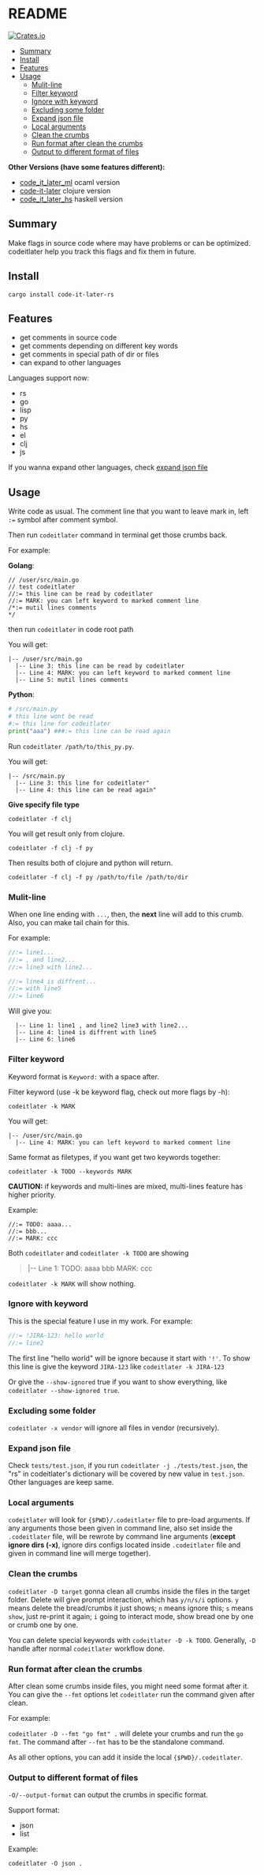# README #

[![Crates.io](https://img.shields.io/crates/v/code-it-later-rs.svg)](https://crates.io/crates/code-it-later-rs)

- [Summary](#summary)
- [Install](#install)
- [Features](#features)
- [Usage](#usage)
  - [Mulit-line](#mulit-line)
  - [Filter keyword](#filter-keyword)
  - [Ignore with keyword](#ignore-with-keyword)
  - [Excluding some folder](#excluding-some-folder)
  - [Expand json file](#expand-json-file)
  - [Local arguments](#local-arguments)
  - [Clean the crumbs](#clean-the-crumbs)
  - [Run format after clean the crumbs](#run-format-after-clean-the-crumbs)
  - [Output to different format of files](#output-to-different-format-of-files)

**Other Versions (have some features different):**

+ [code_it_later_ml](https://github.com/ccqpein/code_it_later_ml) ocaml version
+ [code-it-later](https://github.com/ccqpein/code-it-later) clojure version
+ [code_it_later_hs](https://github.com/ccqpein/code_it_later_hs) haskell version

## Summary ##

Make flags in source code where may have problems or can be optimized. codeitlater help you track this flags and fix them in future.

## Install ##

`cargo install code-it-later-rs`

## Features ##

* get comments in source code
* get comments depending on different key words
* get comments in special path of dir or files
* can expand to other languages

Languages support now:

+ rs
+ go
+ lisp
+ py
+ hs
+ el
+ clj
+ js

If you wanna expand other languages, check [expand json file](#expand-json-file)

## Usage ##

Write code as usual. The comment line that you want to leave mark in, left `:=` symbol after comment symbol.

Then run `codeitlater` command in terminal get those crumbs back. 

For example:

**Golang**:

```golang
// /user/src/main.go
// test codeitlater
//:= this line can be read by codeitlater
//:= MARK: you can left keyword to marked comment line
/*:= mutil lines comments
*/

```

then run `codeitlater` in code root path 

You will get:

```
|-- /user/src/main.go
  |-- Line 3: this line can be read by codeitlater
  |-- Line 4: MARK: you can left keyword to marked comment line
  |-- Line 5: mutil lines comments
```

**Python**:

```python
# /src/main.py
# this line wont be read
#:= this line for codeitlater
print("aaa") ###:= this line can be read again
```

Run `codeitlater /path/to/this_py.py`.

You will get:

```
|-- /src/main.py
  |-- Line 3: this line for codeitlater"
  |-- Line 4: this line can be read again"
```


**Give specify file type**

```
codeitlater -f clj
```

You will get result only from clojure.

```
codeitlater -f clj -f py
```

Then results both of clojure and python will return.

```
codeitlater -f clj -f py /path/to/file /path/to/dir
```

### Mulit-line ###

When one line ending with `...`, then, the **next** line will add to this crumb. Also, you can make tail chain for this.

For example:

```rust
//:= line1...
//:= , and line2...
//:= line3 with line2...

//:= line4 is diffrent...
//:= with line5
//:= line6
```

Will give you:

```
  |-- Line 1: line1 , and line2 line3 with line2...
  |-- Line 4: line4 is diffrent with line5
  |-- Line 6: line6
```

### Filter keyword ###

Keyword format is `Keyword:` with a space after.

Filter keyword (use -k be keyword flag, check out more flags by -h):

`codeitlater -k MARK`

You will get:

```
|-- /user/src/main.go
  |-- Line 4: MARK: you can left keyword to marked comment line
```

Same format as filetypes, if you want get two keywords together:

`codeitlater -k TODO --keywords MARK`

**CAUTION:** if keywords and multi-lines are mixed, multi-lines feature has higher priority. 

Example:

```
//:= TODO: aaaa...
//:= bbb...
//:= MARK: ccc
```

Both `codeitlater` and `codeitlater -k TODO` are showing 

> |-- Line 1: TODO: aaaa bbb MARK: ccc

`codeitlater -k MARK` will show nothing.

### Ignore with keyword ###

This is the special feature I use in my work. For example:

```rust
//:= !JIRA-123: hello world
//:= line2
```

The first line "hello world" will be ignore because it start with `'!'`. To show this line is give the keyword `JIRA-123` like `codeitlater -k JIRA-123`

Or give the `--show-ignored` true if you want to show everything, like `codeitlater --show-ignored true`.

### Excluding some folder ###

`codeitlater -x vendor` will ignore all files in vendor (recursively).

### Expand json file ###

Check `tests/test.json`, if you run `codeitlater -j ./tests/test.json`, the "rs" in codeitlater's dictionary will be covered by new value in `test.json`. Other languages are keep same.

### Local arguments ###

`codeitlater` will look for `{$PWD}/.codeitlater` file to pre-load arguments. If any arguments those been given in command line, also set inside the `.codeitlater` file, will be rewrote by command line arguments (**except ignore dirs (-x)**, ignore dirs configs located inside `.codeitlater` file and given in command line will merge together). 

### Clean the crumbs ###

`codeitlater -D target` gonna clean all crumbs inside the files in the target folder. Delete will give prompt interaction, which has `y/n/s/i` options. `y` means delete the bread/crumbs it just shows; `n` means ignore this; `s` means `show`, just re-print it again; `i` going to interact mode, show bread one by one or crumb one by one.

You can delete special keywords with `codeitlater -D -k TODO`. Generally, `-D` handle after normal `codeitlater` workflow done.

### Run format after clean the crumbs ###

After clean some crumbs inside files, you might need some format after it. You can give the `--fmt` options let `codeitlater` run the command given after clean. 

For example:

`codeitlater -D --fmt "go fmt" .` will delete your crumbs and run the `go fmt`. The command after `--fmt` has to be the standalone command.

As all other options, you can add it inside the local `{$PWD}/.codeitlater`.

### Output to different format of files ###

`-O/--output-format` can output the crumbs in specific format. 

Support format:

+ json
+ list

Example:

```shell
codeitlater -O json .
```
